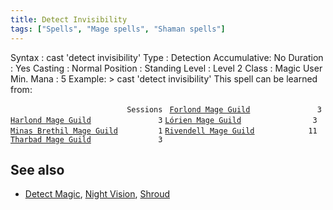 ```yaml
---
title: Detect Invisibility
tags: ["Spells", "Mage spells", "Shaman spells"]
---
```

Syntax : cast 'detect invisibility' Type : Detection Accumulative: No
Duration : Yes Casting : Normal Position : Standing Level : Level 2
Class : Magic User Min. Mana : 5 Example: \> cast 'detect invisibility'
This spell can be learned from:

`                          Sessions `
[`Forlond Mage Guild`](Forlond_Mage_Guild "wikilink")`               3`
[`Harlond Mage Guild`](Harlond_Mage_Guild "wikilink")`               3`
[`Lórien Mage Guild`](Lórien_Mage_Guild "wikilink")`                3`
[`Minas Brethil Mage Guild`](Minas_Brethil_Mage_Guild "wikilink")`         1`
[`Rivendell Mage Guild`](Rivendell_Mage_Guild "wikilink")`            11`
[`Tharbad Mage Guild`](Tharbad_Mage_Guild "wikilink")`               3`

## See also

- [Detect Magic](Detect_Magic "wikilink"), [Night
  Vision](Night_Vision "wikilink"), [Shroud](Shroud "wikilink")
  
